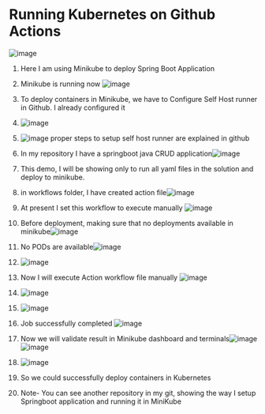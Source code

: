 # Running Kubernetes on Github Actions
![image](https://github.com/user-attachments/assets/d4034ab2-f10b-4345-9036-61741c49690b)

1. Here I am using Minikube to deploy Spring Boot Application

2. Minikube is running now ![image](https://github.com/user-attachments/assets/ffbfb95e-50e1-4db3-942e-dc2af42e1883)
3. To deploy containers in Minikube, we have to Configure Self Host runner in Github. I already configured it

4. ![image](https://github.com/user-attachments/assets/0ff43838-3afd-41cd-9e74-a96f916b639a)
5. ![image](https://github.com/user-attachments/assets/20a8d00a-98e4-44e6-b62c-aff84386580d) proper steps to setup self host runner are explained in github
6. In my repository I have a springboot java CRUD  application![image](https://github.com/user-attachments/assets/a1be6c73-33c5-4cac-b68a-9e94aec2f091)

7. This demo, I will be showing only to run all yaml files in the solution and deploy to minikube.
8. in workflows folder, I have created action file![image](https://github.com/user-attachments/assets/9fccc7e6-ca74-4b10-ad8f-9b69d180683f)
9. At present I set this workflow to execute manually ![image](https://github.com/user-attachments/assets/6d9ce62e-2227-4a23-8734-765455ab3781)
10. Before deployment, making sure that no deployments available in minikube![image](https://github.com/user-attachments/assets/434ecadf-a419-4d60-a2bf-52e72d2e571d)
11. No PODs are available![image](https://github.com/user-attachments/assets/4a5f8abe-cf8b-4a3c-a2ed-ed3c90cca5ac)
12. ![image](https://github.com/user-attachments/assets/57eb9a4d-18af-4739-bba4-5ac517d6d7be)
13. Now I will execute Action workflow file manually ![image](https://github.com/user-attachments/assets/829c7af2-b2b5-4eba-a1f2-121389496028)
14. ![image](https://github.com/user-attachments/assets/54982407-7498-4197-9c10-4e1e6d638d6e)
15. ![image](https://github.com/user-attachments/assets/929d71d8-5935-478c-a837-53d304709bab)
16. Job successfully completed ![image](https://github.com/user-attachments/assets/877b2972-4a95-4262-9961-8e11602d9dbd)

17. Now we will validate result in Minikube dashboard and terminals![image](https://github.com/user-attachments/assets/d3da3fe2-4ae8-4eb3-b665-d0dbe1e87b01)![image](https://github.com/user-attachments/assets/17f98806-3a32-4784-a08d-a08d28a4173c)
18. ![image](https://github.com/user-attachments/assets/017056e1-403c-4117-a94f-639cba2bb964)

19. So we could successfully deploy containers in Kubernetes

20. Note- You can see another repository in my git, showing the way I setup Springboot application and running it in MiniKube













 

